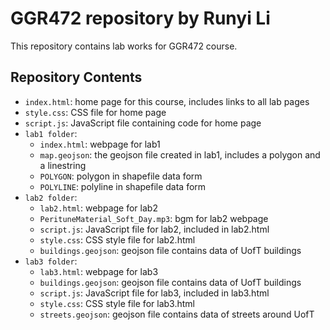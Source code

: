 # GGR472 repository by Runyi Li

This repository contains lab works for GGR472 course.

## Repository Contents

- `index.html`: home page for this course, includes links to all lab pages
- `style.css`: CSS file for home page
- `script.js`: JavaScript file containing code for home page
- `lab1 folder`:
    - `index.html`: webpage for lab1
    - `map.geojson`: the geojson file created in lab1, includes a polygon and a linestring
    - `POLYGON`: polygon in shapefile data form
    - `POLYLINE`: polyline in shapefile data form
- `lab2 folder`:
    - `lab2.html`: webpage for lab2
    - `PerituneMaterial_Soft_Day.mp3`: bgm for lab2 webpage
    - `script.js`: JavaScript file for lab2, included in lab2.html
    - `style.css`: CSS style file for lab2.html
    - `buildings.geojson`: geojson file contains data of UofT buildings
- `lab3 folder`:
    - `lab3.html`: webpage for lab3
    - `buildings.geojson`: geojson file contains data of UofT buildings
    - `script.js`: JavaScript file for lab3, included in lab3.html
    - `style.css`: CSS style file for lab3.html
    - `streets.geojson`: geojson file contains data of streets around UofT
